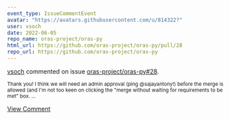 ```yaml
---
event_type: IssueCommentEvent
avatar: "https://avatars.githubusercontent.com/u/814322?"
user: vsoch
date: 2022-06-05
repo_name: oras-project/oras-py
html_url: https://github.com/oras-project/oras-py/pull/28
repo_url: https://github.com/oras-project/oras-py
---
```


<a href='https://github.com/vsoch' target='_blank'>vsoch</a> commented on issue <a href='https://github.com/oras-project/oras-py/pull/28' target='_blank'>oras-project/oras-py#28</a>.

<small>Thank you! I think we will need an admin approval (ping @sajayantony!) before the merge is allowed (and I'm not too keen on clicking the "merge without waiting for requirements to be met" box....</small>

<a href='https://github.com/oras-project/oras-py/pull/28' target='_blank'>View Comment</a>